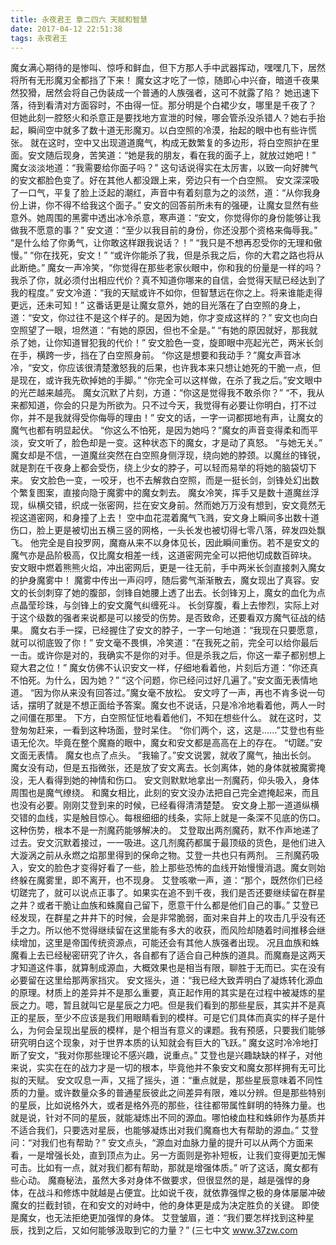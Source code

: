 ```yaml
---
title: 永夜君王 章二四六 天赋和智慧
date: 2017-04-12 22:51:38
tags: 永夜君王
---
```


魔女满心期待的是惨叫、惊呼和鲜血，但下方那人手中武器挥动，嘿嘿几下，居然将所有无形魔刃全都挡了下来！
魔女这才吃了一惊，随即心中兴奋，暗道千夜果然狡猾，居然会将自己伪装成一个普通的人族强者，这可不就露了陷？
她迅速下落，待到看清对方面容时，不由得一怔。那分明是个白裙少女，哪里是千夜了？
但她此刻一腔怒火和杀意正是要找地方宣泄的时候，哪会管杀没杀错人？她右手抬起，瞬间空中就多了数十道无形魔刃。以白空照的冷漠，抬起的眼中也有些许慌张。
就在这时，空中又出现道道魔气，构成无数繁复的多边形，将白空照护在里面。安文随后现身，苦笑道：“她是我的朋友，看在我的面子上，就放过她吧！”
魔女淡淡地道：“我需要给你面子吗？”
这句话说得实在太厉害，以致一向好脾气的安文都脸色变了。好在其他人都没跟上来，旁边只有一个白空照。
安文深深吸了一口气，平复了脸上泛起的潮红，声音中有着刻意为之的淡然，道：“从你我身份上讲，你不得不给我这个面子。”
安文的回答前所未有的强硬，让魔女显然有些意外。她周围的黑雾中透出冰冷杀意，寒声道：“安文，你觉得你的身份能够让我做我不愿意的事？”
安文道：“至少以我目前的身份，你还没那个资格来侮辱我。”
“是什么给了你勇气，让你敢这样跟我说话？！”
“我只是不想再忍受你的无理和傲慢。”
“你在找死，安文！”
“或许你能杀了我，但是杀我之后，你的大君之路也将从此断绝。”
魔女一声冷笑，“你觉得在那些老家伙眼中，你和我的份量是一样的吗？我杀了你，就必须付出相应代价？真不知道你哪来的自信，会觉得天赋已经达到了我的程度。”
安文冷道：“我的天赋或许不如你，但智慧远在你之上。将来谁能走得更远，还未可知！”
这番话更是让魔女意外，她的目光落在了白空照的身上，道：“安文，你过往不是这个样子的。是因为她，你才变成这样的？”
安文也向白空照望了一眼，坦然道：“有她的原因，但也不全是。”
“有她的原因就好，那我就杀了她，让你知道冒犯我的代价！”
安文脸色一变，旋即眼中亮起光芒，两米长剑在手，横跨一步，挡在了白空照身前。
“你这是想要和我动手？”魔女声音冰冷，“安文，你应该很清楚激怒我的后果，也许我本来只想让她死的干脆一点，但是现在，或许我先砍掉她的手脚。”
“你完全可以这样做，在杀了我之后。”安文眼中的光芒越来越亮。
魔女沉默了片刻，方道：“你这是觉得我不敢杀你？”
“不，我从来都知道，你会的只是为所欲为。只不过今天，我觉得有必要让你明白，打不过你，并不是我就得受你侮辱的理由！”
安文的话，一字一词都掷地有声，让魔女的魔气也都有明显起伏。
“你这么不怕死，是因为她吗？”魔女的声音变得柔和而平淡，安文听了，脸色却是一变。这种状态下的魔女，才是动了真怒。
“与她无关。”
魔女却是不信，一道魔丝突然在白空照身侧浮现，绕向她的脖颈。以魔丝的锋锐，就是割在千夜身上都会受伤，绕上少女的脖子，可以轻而易举的将她的脑袋切下来。
安文脸色一变，一咬牙，也不去解救白空照，而是一挺长剑，剑锋处幻出数个繁复图案，直接向隐于魔雾中的魔女刺去。
魔女冷笑，挥手又是数十道魔丝浮现，纵横交错，织成一张密网，拦在安文身前。然而她万万没有想到，安文竟然无视这道密网，和身撞了上去！
空中血花混着魔气飞溅，安文身上瞬间多出数十道伤口，脸上更是被切出五横三竖的网格，一头长发也被切得七零八落，碎发四处飘飞。
他完全是自投罗网，魔裔从来不以身体见长，因此瞬间重伤。若不是安文的魔气亦是品阶极高，仅比魔女相差一线，这道密网完全可以把他切成数百碎块。
安文眼中燃着熊熊火焰，冲出密网后，更是一往无前，手中两米长剑直接刺入魔女的护身魔雾中！
魔雾中传出一声闷哼，随后雾气渐渐散去，魔女现出了真容。安文的长剑刺穿了她的腹部，剑锋自她腰上透了出去。长剑锋刃上，魔女的血化为点点晶莹珍珠，与剑锋上的安文魔气纠缠死斗。
长剑穿腹，看上去惨烈，实际上对于这个级数的强者来说都是可以接受的伤势。是否致命，还要看双方魔气征战的结果。
魔女右手一探，已经握住了安文的脖子，一字一句地道：“我现在只要愿意，就可以彻底毁了你！”
安文毫不畏惧，冷笑道：“在我死之前，完全可以给你最后一击。或许你是对的，我确实不是你的对手。但是杀我之后，你这一辈子都别想上窥大君之位！”
魔女仿佛不认识安文一样，仔细地看着他，片刻后方道：“你还真不怕死。为什么，因为她？”
“这个问题，你已经问过好几遍了。”安文面无表情地道。
“因为你从来没有回答过。”魔女毫不放松。
安文哼了一声，再也不肯多说一句话，摆明了就是不想正面给予答案。魔女也不说话，只是冷冷地看着他，两人一时之间僵在那里。
下方，白空照怔怔地看着他们，不知在想些什么。
就在这时，艾登匆匆赶来，一看到这种场面，登时呆住。
“你们两个，这，这是……”艾登也有些语无伦次。毕竟在整个魔裔的眼中，魔女和安文都是高高在上的存在。
“切蹉。”安文面无表情。
魔女也点了点头。
“我输了。”安文说罢，就收了魔气，抽出长剑。
魔女没有动，但是五指微张，还是放了安文离去。长剑离体，她的身体就被魔雾掩没，无人看得到她的神情和伤口。
安文则默默地拿出一剂魔药，仰头吸入，身体周围也是魔气缭绕。
和魔女相比，此刻的安文没办法把自己完全遮掩起来，而且也没有必要。刚刚艾登到来的时候，已经看得清清楚楚。
安文身上那一道道纵横交错的血线，实是触目惊心。每根细细的线条，实际上就是一条深不见底的伤口。这种伤势，根本不是一剂魔药能够解决的。
艾登取出两剂魔药，默不作声地递了过去。安文沉默着接过，一一吸进。这几剂魔药都属于最顶级的货色，是他们进入大漩涡之前从永燃之焰那里得到的保命之物。艾登一共也只有两剂。
三剂魔药吸入，安文的脸色才变得好看了一些，脸上那些恐怖的血线开始慢慢消退。魔女则始终躲在魔雾里，即不离开，也不现身。
艾登咳嗽一声，道：“那个，既然你们已经切蹉完了，就可以说点正事了。如果实在追不到千夜，我们是否还要继续留在群星之井？或者干脆让血族和蛛魔自己留下，愿意干什么都是他们自己的事。”
艾登已经发现，在群星之井井下的时候，会是非常脆弱，面对来自井上的攻击几乎没有还手之力。所以他不觉得继续留在这里能有多大的收获，而风险却随着时间推移会继续增加，这里是帝国传统资源点，可能还会有其他人族强者出现。
况且血族和蛛魔看上去已经秘密研究了许久，各自都有了适合自己种族的道具。而魔裔是这两天才知道这件事，就算制成源血，大概效果也是相当有限，聊胜于无而已。实在没有必要留在这里给那两家挡灾。
安文摇头，道：“我已经大致弄明白了凝炼转化源血的原理。材质上的差异并不是那么重要，真正起作用的其实是在过程中被凝炼的星辰之力。嗯，暂且就叫它是星辰之力吧。但是我们看到的那些星辰，其实并不是真正的星辰，至少不应该是我们用眼睛看到的模样。可是它们具体而真实的样子是什么，为何会呈现出星辰的模样，是个相当有意义的课题。我有预感，只要我们能够研究明白这个现象，对于世界本质的认知就会有巨大的飞跃。”
魔女这时冷冷地打断了安文，“我对你那些理论不感兴趣，说重点。”
艾登也是兴趣缺缺的样子，对他来说，实实在在的战力才是一切的根本，毕竟他并不象安文和魔女那样拥有无可比拟的天赋。
安文叹息一声，又摇了摇头，道：“重点就是，那些星辰意味着不同性质的力量。或许数量众多的普通星辰彼此之间差异有限，难以分辨。但是那些特别的星辰，比如说格外大，或者是格外亮的那些，往往都带属性鲜明的特殊力量。也就是说，针对不同的星辰，就能凝炼出不同的源血。哪怕棱血柱和蛛卵作为基质并不适合我们，只要选对星辰，也能够凝炼出对我们魔裔也大有帮助的源血。”
艾登问：“对我们也有帮助？”
安文点头，“源血对血脉力量的提升可以从两个方面来看，一是增强长处，直到顶点为止。另一方面则是弥补短板，让我们变得更加无懈可击。比如有一点，就对我们都有帮助，那就是增强体质。”
听了这话，魔女都有些心动。
魔裔秘法，虽然大多对身体不做要求，但很显然的是，越是强悍的身体，在战斗和修炼中就越是占便宜。比如说千夜，就依靠强悍之极的身体屡屡冲破魔女的拦截封锁，在和安文的对峙中，他的身体更是成为决定胜负的关键。
即使是魔女，也无法拒绝更加强悍的身体。
艾登皱眉，道：“我们要怎样找到这种星辰，找到之后，又如何能够汲取到它的力量？”
(三七中文 www.37zw.com